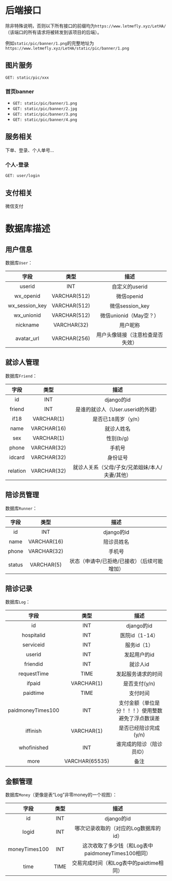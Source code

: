 <!--
 * @Author: LetMeFly
 * @Date: 2023-08-15 22:11:19
 * @LastEditors: LetMeFly
 * @LastEditTime: 2023-09-21 10:37:47
-->
# 后端接口

除非特殊说明，否则以下所有接口的前缀均为```https://www.letmefly.xyz/LetHA/```（该端口的所有请求将被转发到该项目的后端）。

例如```static/pic/banner/1.png```的完整地址为```https://www.letmefly.xyz/LetHA/static/pic/banner/1.png```

## 图片服务

```GET: static/pic/xxx```

### 首页banner

+ ```GET: static/pic/banner/1.png```
+ ```GET: static/pic/banner/2.jpg```
+ ```GET: static/pic/banner/3.png```
+ ```GET: static/pic/banner/4.png```

## 服务相关

下单、登录、个人单号...

### 个人-登录

```GET: user/login```

## 支付相关

微信支付

# 数据库描述

## 用户信息

数据库```User```：

|字段|类型|描述|
|:--:|:--:|:--:|
|userid|INT|自定义的userid|
|wx_openid|VARCHAR(512)|微信openid|
|wx_session_key|VARCHAR(512)|微信session_key|
|wx_unionid|VARCHAR(512)|微信unionid（May空？）|
|nickname|VARCHAR(32)|用户昵称|
|avatar_url|VARCHAR(256)|用户头像链接（注意检查是否失效）|

## 就诊人管理

数据库```Friend```：

|字段|类型|描述|
|:--:|:--:|:--:|
|id|INT|django的id|
|friend|INT|是谁的就诊人（User.userid的外键）|
|if18|VARCHAR(1)|是否已18周岁（y/n）|
|name|VARCHAR(16)|就诊人姓名|
|sex|VARCHAR(1)|性别(b/g)|
|phone|VARCHAR(32)|手机号|
|idcard|VARCHAR(32)|身份证号|
|relation|VARCHAR(32)|就诊人关系（父母/子女/兄弟姐妹/本人/夫妻/其他）|

## 陪诊员管理

数据库```Runner```：

|字段|类型|描述|
|:--:|:--:|:--:|
|id|INT|django的id|
|name|VARCHAR(16)|陪诊员姓名|
|phone|VARCHAR(32)|手机号|
|status|VARCHAR(5)|状态（申请中/已拒绝/已接收）（后续可能增加）|

## 陪诊记录

数据库```Log```：

|字段|类型|描述|
|:--:|:--:|:--:|
|id|INT|django的id|
|hospitalid|INT|医院id（1-14）|
|serviceid|INT|服务id（1）|
|userid|INT|发起用户的id|
|friendid|INT|就诊人id|
|requestTime|TIME|发起服务请求的时间|
|ifpaid|VARCHAR(1)|是否支付(y/n)|
|paidtime|TIME|支付时间|
|paidmoneyTimes100|INT|支付金额（单位是分！！！）使用整数避免了浮点数误差|
|iffinish|VARCHAR(1)|是否已经陪诊完成(y/n)|
|whofinished|INT|谁完成的陪诊（陪诊员ID）|
|more|VARCHAR(65535)|备注|

## 金额管理

数据库```Money```（更像是表“Log”非零money的一个视图）：

|字段|类型|描述|
|:--:|:--:|:--:|
|id|INT|django的id|
|logid|INT|哪次记录收取的（对应的Log数据库的id）|
|moneyTimes100|INT|这次收取了多少钱（和Log表中paidmoneyTimes100相同）|
|time|TIME|交易完成时间（和Log表中的paidtime相同）|
